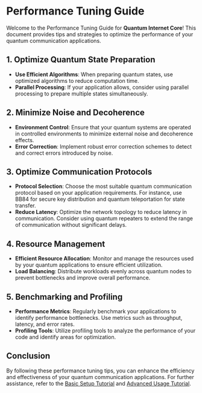 # Performance Tuning Guide

Welcome to the Performance Tuning Guide for **Quantum Internet Core**! This document provides tips and strategies to optimize the performance of your quantum communication applications.

## 1. Optimize Quantum State Preparation

- **Use Efficient Algorithms**: When preparing quantum states, use optimized algorithms to reduce computation time.
- **Parallel Processing**: If your application allows, consider using parallel processing to prepare multiple states simultaneously.

## 2. Minimize Noise and Decoherence

- **Environment Control**: Ensure that your quantum systems are operated in controlled environments to minimize external noise and decoherence effects.
- **Error Correction**: Implement robust error correction schemes to detect and correct errors introduced by noise.

## 3. Optimize Communication Protocols

- **Protocol Selection**: Choose the most suitable quantum communication protocol based on your application requirements. For instance, use BB84 for secure key distribution and quantum teleportation for state transfer.
- **Reduce Latency**: Optimize the network topology to reduce latency in communication. Consider using quantum repeaters to extend the range of communication without significant delays.

## 4. Resource Management

- **Efficient Resource Allocation**: Monitor and manage the resources used by your quantum applications to ensure efficient utilization.
- **Load Balancing**: Distribute workloads evenly across quantum nodes to prevent bottlenecks and improve overall performance.

## 5. Benchmarking and Profiling

- **Performance Metrics**: Regularly benchmark your applications to identify performance bottlenecks. Use metrics such as throughput, latency, and error rates.
- **Profiling Tools**: Utilize profiling tools to analyze the performance of your code and identify areas for optimization.

## Conclusion

By following these performance tuning tips, you can enhance the efficiency and effectiveness of your quantum communication applications. For further assistance, refer to the [Basic Setup Tutorial](basic-setup.md) and [Advanced Usage Tutorial](advanced-usage.md).

